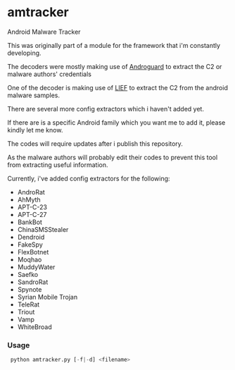 # amtracker
Android Malware Tracker

This was originally part of a module for the framework that i'm constantly developing.

The decoders were mostly making use of [Androguard](https://github.com/androguard) to extract the C2 or malware authors' credentials

One of the decoder is making use of [LIEF](https://github.com/lief-project/LIEF) to extract the C2 from the android malware samples.

There are several more config extractors which i haven't added yet.  

If there are is a specific Android family which you want me to add it, please kindly let me know.

The codes will require updates after i publish this repository.  

As the malware authors will probably edit their codes to prevent this tool from extracting useful information.

Currently, i've added config extractors for the following:
- AndroRat
- AhMyth
- APT-C-23
- APT-C-27
- BankBot
- ChinaSMSStealer
- Dendroid
- FakeSpy
- FlexBotnet
- Moqhao
- MuddyWater
- Saefko
- SandroRat
- Spynote
- Syrian Mobile Trojan
- TeleRat
- Triout
- Vamp
- WhiteBroad

### Usage
```python
 python amtracker.py [-f|-d] <filename>
```
